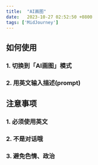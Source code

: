 ```yaml
---
title:  "AI画图"
date:   2023-10-27 02:52:50 +0800
tags: ['MidJourney']
---
```

## 如何使用
### 1. 切换到「AI画图」模式
### 2. 用英文输入描述(prompt)

## 注意事项
### 1. 必须使用英文
### 2. 不是对话哦
### 3. 避免色情、政治